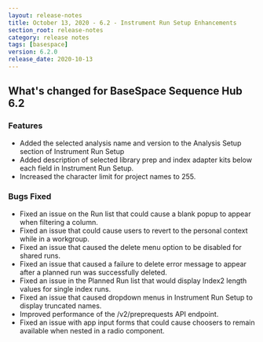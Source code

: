 ```yaml
---
layout: release-notes
title: October 13, 2020 - 6.2 - Instrument Run Setup Enhancements
section_root: release-notes
category: release notes
tags: [basespace]
version: 6.2.0
release_date: 2020-10-13
---
```


## What's changed for BaseSpace Sequence Hub 6.2

### Features
 - Added the selected analysis name and version to the Analysis Setup section of Instrument Run Setup
 - Added description of selected library prep and index adapter kits below each field in Instrument Run Setup.
 - Increased the character limit for project names to 255.

### Bugs Fixed
 - Fixed an issue on the Run list that could cause a blank popup to appear when filtering a column.
 - Fixed an issue that could cause users to revert to the personal context while in a workgroup.
 - Fixed an issue that caused the delete menu option to be disabled for shared runs.
 - Fixed an issue that caused a failure to delete error message to appear after a planned run was successfully deleted.
 - Fixed an issue in the Planned Run list that would display Index2 length values for single index runs.
 - Fixed an issue that caused dropdown menus in Instrument Run Setup to display truncated names.
 - Improved performance of the /v2/preprequests API endpoint.
 - Fixed an issue with app input forms that could cause choosers to remain available when nested in a radio component.